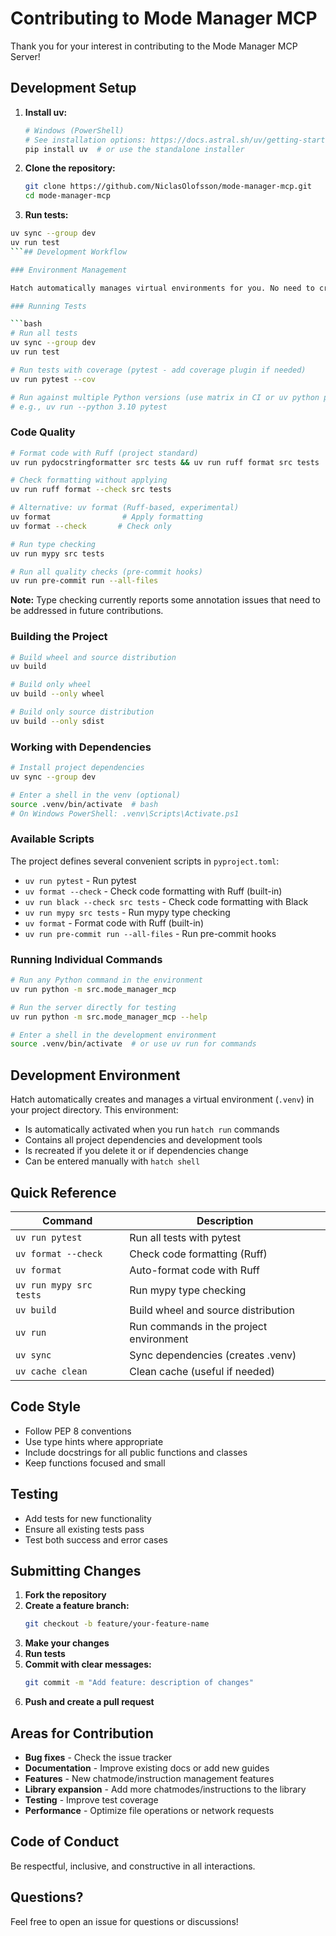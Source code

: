 # Contributing to Mode Manager MCP

Thank you for your interest in contributing to the Mode Manager MCP Server!

## Development Setup

1. **Install uv:**
   ```bash
   # Windows (PowerShell)
   # See installation options: https://docs.astral.sh/uv/getting-started/installation/
   pip install uv  # or use the standalone installer
   ```

2. **Clone the repository:**
   ```bash
   git clone https://github.com/NiclasOlofsson/mode-manager-mcp.git
   cd mode-manager-mcp
   ```

3. **Run tests:**
```bash
uv sync --group dev
uv run test
```## Development Workflow

### Environment Management

Hatch automatically manages virtual environments for you. No need to create or activate environments manually.

### Running Tests

```bash
# Run all tests
uv sync --group dev
uv run test

# Run tests with coverage (pytest - add coverage plugin if needed)
uv run pytest --cov

# Run against multiple Python versions (use matrix in CI or uv python pin locally)
# e.g., uv run --python 3.10 pytest
```

### Code Quality

```bash
# Format code with Ruff (project standard)
uv run pydocstringformatter src tests && uv run ruff format src tests

# Check formatting without applying
uv run ruff format --check src tests

# Alternative: uv format (Ruff-based, experimental)
uv format                # Apply formatting
uv format --check       # Check only

# Run type checking
uv run mypy src tests

# Run all quality checks (pre-commit hooks)
uv run pre-commit run --all-files
```

**Note:** Type checking currently reports some annotation issues that need to be addressed in future contributions.

### Building the Project

```bash
# Build wheel and source distribution
uv build

# Build only wheel
uv build --only wheel

# Build only source distribution  
uv build --only sdist
```

### Working with Dependencies

```bash
# Install project dependencies
uv sync --group dev

# Enter a shell in the venv (optional)
source .venv/bin/activate  # bash
# On Windows PowerShell: .venv\Scripts\Activate.ps1
```

### Available Scripts

The project defines several convenient scripts in `pyproject.toml`:

- `uv run pytest` - Run pytest
- `uv format --check` - Check code formatting with Ruff (built-in)
- `uv run black --check src tests` - Check code formatting with Black
- `uv run mypy src tests` - Run mypy type checking  
- `uv format` - Format code with Ruff (built-in)
- `uv run pre-commit run --all-files` - Run pre-commit hooks

### Running Individual Commands

```bash
# Run any Python command in the environment
uv run python -m src.mode_manager_mcp

# Run the server directly for testing
uv run python -m src.mode_manager_mcp --help

# Enter a shell in the development environment
source .venv/bin/activate  # or use uv run for commands
```

## Development Environment

Hatch automatically creates and manages a virtual environment (`.venv`) in your project directory. This environment:

- Is automatically activated when you run `hatch run` commands
- Contains all project dependencies and development tools
- Is recreated if you delete it or if dependencies change
- Can be entered manually with `hatch shell`

## Quick Reference

| Command | Description |
|---------|-------------|
| `uv run pytest` | Run all tests with pytest |
| `uv format --check` | Check code formatting (Ruff) |
| `uv format` | Auto-format code with Ruff |
| `uv run mypy src tests` | Run mypy type checking |
| `uv build` | Build wheel and source distribution |
| `uv run` | Run commands in the project environment |
| `uv sync` | Sync dependencies (creates .venv) |
| `uv cache clean` | Clean cache (useful if needed) |

## Code Style

- Follow PEP 8 conventions
- Use type hints where appropriate
- Include docstrings for all public functions and classes
- Keep functions focused and small

## Testing

- Add tests for new functionality
- Ensure all existing tests pass
- Test both success and error cases

## Submitting Changes

1. **Fork the repository**
2. **Create a feature branch:**
   ```bash
   git checkout -b feature/your-feature-name
   ```
3. **Make your changes**
4. **Run tests**
5. **Commit with clear messages:**
   ```bash
   git commit -m "Add feature: description of changes"
   ```
6. **Push and create a pull request**

## Areas for Contribution

- **Bug fixes** - Check the issue tracker
- **Documentation** - Improve existing docs or add new guides
- **Features** - New chatmode/instruction management features
- **Library expansion** - Add more chatmodes/instructions to the library
- **Testing** - Improve test coverage
- **Performance** - Optimize file operations or network requests

## Code of Conduct

Be respectful, inclusive, and constructive in all interactions.

## Questions?

Feel free to open an issue for questions or discussions!
